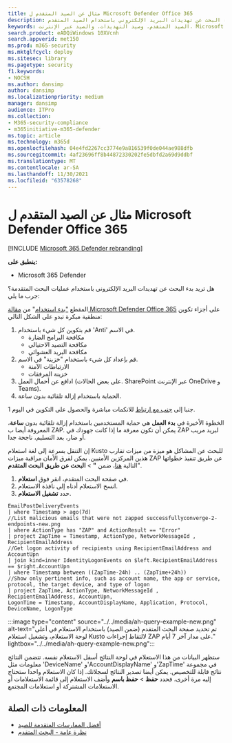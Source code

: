 ```yaml
---
title: مثال عن الصيد المتقدم ل Microsoft Defender Office 365
description: بدء البحث عن تهديدات البريد الإلكتروني باستخدام الصيد المتقدم
keywords: الصيد المتقدم، وصيد التهديدات، والصيد عبر الإنترنت، Microsoft 365 Defender، microsoft 365، m365، البحث، الاستعلام، بيانات التعقب، عمليات الكشف المخصصة، المخطط، kusto
search.product: eADQiWindows 10XVcnh
search.appverid: met150
ms.prod: m365-security
ms.mktglfcycl: deploy
ms.sitesec: library
ms.pagetype: security
f1.keywords:
- NOCSH
ms.author: dansimp
author: dansimp
ms.localizationpriority: medium
manager: dansimp
audience: ITPro
ms.collection:
- M365-security-compliance
- m365initiative-m365-defender
ms.topic: article
ms.technology: m365d
ms.openlocfilehash: 04e4fd2267cc3774e9a816539f0de044ae988dfb
ms.sourcegitcommit: 4af23696ff8b44872330202fe5dbfd2a69d9ddbf
ms.translationtype: MT
ms.contentlocale: ar-SA
ms.lasthandoff: 11/30/2021
ms.locfileid: "63578268"
---
```

# <a name="advanced-hunting-example-for-microsoft-defender-for-office-365"></a>مثال عن الصيد المتقدم ل Microsoft Defender Office 365

[!INCLUDE [Microsoft 365 Defender rebranding](../includes/microsoft-defender.md)]


**ينطبق على:**
- Microsoft 365 Defender

هل تريد بدء البحث عن تهديدات البريد الإلكتروني باستخدام عمليات البحث المتقدمة؟ جرب ما يلي:

المقطع ["بدء استخدام](/microsoft-365/security/office-365-security/defender-for-office-365#getting-started)" من [مقالة Microsoft Defender Office 365](/microsoft-365/security/office-365-security/defender-for-office-365) على أجزاء تكوين منطقية مبكرة تبدو على الشكل التالي:

1. قم بتكوين كل شيء باستخدام 'Anti' في الاسم.
   - مكافحة البرامج الضارة
   - مكافحة التصيد الاحتيالي
   - مكافحة البريد العشوائي
2. قم بإعداد كل شيء باستخدام "خزينة" في الاسم.
   - الارتباطات الآمنة
   - خزينة المرفقات
3. ادافع عن أحمال العمل (على بعض الحالات. SharePoint عبر الإنترنت OneDrive و Teams).
4. الحماية باستخدام إزالة تلقائية بدون ساعة.

جنبا إلى [جنب مع ارتباط](../office-365-security/protect-against-threats.md) للانكمات مباشرة والحصول على التكوين في اليوم 1.

الخطوة الأخيرة في **بدء العمل** هي حماية المستخدمين باستخدام إزالة تلقائية بدون **ساعة**، المعروفة أيضا ب ZAP. يمكن أن تكون معرفة ما إذا كانت جهودك في ZAP لبريد مريب أو ضار، بعد التسليم، ناجحة جدا.

إن التنقل بسرعة إلى لغة استعلام Kusto للبحث عن المشاكل هو ميزة من ميزات تقارب هذين المركزين الأمنيين. يمكن لفرق الأمان مراقبة ميزات ZAP عن طريق تنفيذ خطواتها التالية [هنا](https://security.microsoft.com/advanced-hunting)، ضمن **"** \> **البحث عن طريق البحث المتقدم**".

1. في صفحة البحث المتقدم، انقر فوق **استعلام**.
1. انسخ الاستعلام أدناه إلى نافذة الاستعلام.
1. حدد **تشغيل الاستعلام**.

```kusto
EmailPostDeliveryEvents 
| where Timestamp > ago(7d)
//List malicious emails that were not zapped successfullyconverge-2-endpoints-new.png
| where ActionType has "ZAP" and ActionResult == "Error"
| project ZapTime = Timestamp, ActionType, NetworkMessageId , RecipientEmailAddress 
//Get logon activity of recipients using RecipientEmailAddress and AccountUpn
| join kind=inner IdentityLogonEvents on $left.RecipientEmailAddress == $right.AccountUpn
| where Timestamp between ((ZapTime-24h) .. (ZapTime+24h))
//Show only pertinent info, such as account name, the app or service, protocol, the target device, and type of logon
| project ZapTime, ActionType, NetworkMessageId , RecipientEmailAddress, AccountUpn, 
LogonTime = Timestamp, AccountDisplayName, Application, Protocol, DeviceName, LogonType
```

:::image type="content" source="../../media/ah-query-example-new.png" alt-text="تم تحديد صفحة البحث المتقدم (ضمن الصيد) باستخدام الاستعلام في أعلى لوحة الاستعلام، وتشغيل استعلام Kusto لالتقاط إجراءات ZAP على مدار آخر 7 أيام." lightbox="../../media/ah-query-example-new.png":::

ستظهر البيانات من هذا الاستعلام في لوحة النتائج أسفل الاستعلام نفسه. تتضمن النتائج معلومات مثل 'DeviceName' و'AccountDisplayName' و'ZapTime' في مجموعة نتائج قابلة للتخصيص. يمكن أيضا تصدير النتائج لسجلاتك. إذا كان الاستعلام واحدا ستحتاج إليه مرة أخرى، فحدد **حفظ** >  **حفظ باسم** وأضف الاستعلام إلى قائمة الاستعلامات أو الاستعلامات المشتركة أو استعلامات المجتمع.

## <a name="related-information"></a>المعلومات ذات الصلة
- [أفضل الممارسات المتقدمة للصيد](advanced-hunting-best-practices.md)
- [نظرة عامة - البحث المتقدم](advanced-hunting-overview.md)
